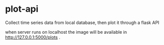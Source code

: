 # plot-api
Collect time series data from local database, then plot it through a flask API

when server runs on localhost the image will be available in http://127.0.0.1:5000/plots .
